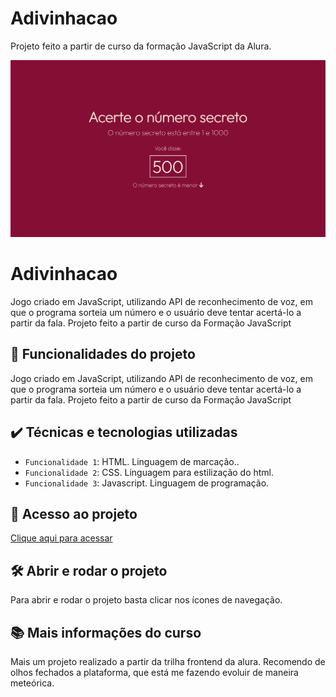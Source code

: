 # Adivinhacao
Projeto feito a partir de curso da formação JavaScript da Alura.

![Imagem Adivinhacao](./img/ReadmeAdivinhacao.png)
  
# Adivinhacao

Jogo criado em JavaScript, utilizando API de reconhecimento de voz, em que o programa sorteia um número e o usuário deve tentar acertá-lo a partir da fala. Projeto feito a partir de curso da Formação JavaScript

## 🔨 Funcionalidades do projeto

Jogo criado em JavaScript, utilizando API de reconhecimento de voz, em que o programa sorteia um número e o usuário deve tentar acertá-lo a partir da fala. Projeto feito a partir de curso da Formação JavaScript

## ✔️ Técnicas e tecnologias utilizadas

- `Funcionalidade 1`: HTML. Linguagem de marcação..
- `Funcionalidade 2`: CSS. Linguagem para estilização do html.
- `Funcionalidade 3`: Javascript. Linguagem de programação.

## 📁 Acesso ao projeto

[Clique aqui para acessar](https://mochila-de-viagem-rho-lyart.vercel.app/)

## 🛠️ Abrir e rodar o projeto

Para abrir e rodar o projeto basta clicar nos ícones de navegação.

## 📚 Mais informações do curso

Mais um projeto realizado a partir da trilha frontend da alura. Recomendo de olhos fechados a plataforma, que está me fazendo evoluir de maneira meteórica.
